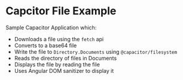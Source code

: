# Capcitor File Example
Sample Capacitor Application which:
- Downloads a file using the `fetch` api
- Converts to a base64 file
- Write the file to `Directory.Documents` using `@capacitor/filesystem`
- Reads the directory of files in Documents
- Displays the file by reading the file 
- Uses Angular DOM sanitizer to display it